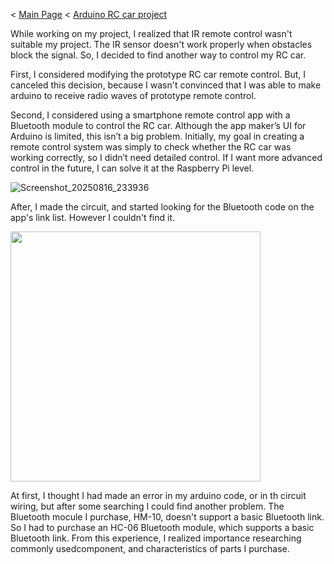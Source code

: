 < [Main Page](https://enginebeast.github.io/) < [Arduino RC car project](https://enginebeast.github.io/RCcar)

While working on my project, I realized that IR remote control wasn't suitable my project. The IR sensor doesn't work properly when obstacles block the signal. So, I decided to find another way to control my RC car.

First, I considered modifying the prototype RC car remote control. But, I canceled this decision, because I wasn't convinced that I was able to make arduino to receive radio waves of prototype remote control. 

Second, I considered using a smartphone remote control app with a Bluetooth module to control the RC car. Although the app maker’s UI for Arduino is limited, this isn’t a big problem. Initially, my goal in creating a remote control system was simply to check whether the RC car was working correctly, so I didn’t need detailed control. If I want more advanced control in the future, I can solve it at the Raspberry Pi level.

![Screenshot_20250816_233936](https://github.com/user-attachments/assets/e417773a-fe2a-4944-8496-c7fe2f5ccf32)

After, I made the circuit, and started looking for the Bluetooth code on the app's link list. However I couldn't find it. 

<img src ="https://github.com/user-attachments/assets/b89ba4a0-09fb-4b17-a83e-9b0d80c383b2" width ="400">

At first, I thought I had made an error in my arduino code, or in th circuit wiring, but after some searching I could find another problem. The Bluetooth mocule I purchase, HM-10, doesn't support a basic Bluetooth link. So I had to purchase an HC-06 Bluetooth module, which supports a basic Bluetooth link. From this experience, I realized importance researching commonly usedcomponent, and characteristics of parts I purchase.
